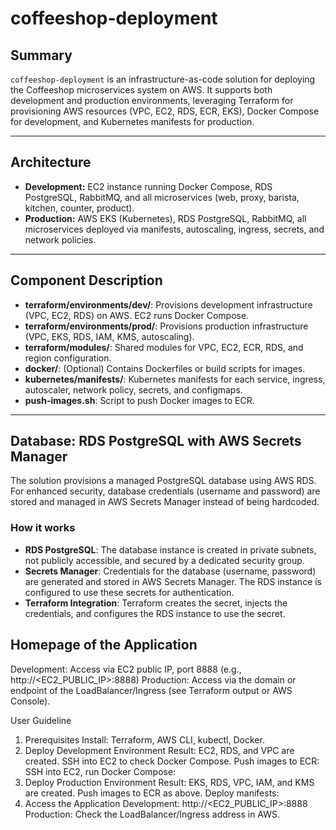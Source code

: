 # coffeeshop-deployment

## Summary

`coffeeshop-deployment` is an infrastructure-as-code solution for deploying the Coffeeshop microservices system on AWS. It supports both development and production environments, leveraging Terraform for provisioning AWS resources (VPC, EC2, RDS, ECR, EKS), Docker Compose for development, and Kubernetes manifests for production.

---

## Architecture

- **Development:** EC2 instance running Docker Compose, RDS PostgreSQL, RabbitMQ, and all microservices (web, proxy, barista, kitchen, counter, product).
- **Production:** AWS EKS (Kubernetes), RDS PostgreSQL, RabbitMQ, all microservices deployed via manifests, autoscaling, ingress, secrets, and network policies.

---

## Component Description

- **terraform/environments/dev/**: Provisions development infrastructure (VPC, EC2, RDS) on AWS. EC2 runs Docker Compose.
- **terraform/environments/prod/**: Provisions production infrastructure (VPC, EKS, RDS, IAM, KMS, autoscaling).
- **terraform/modules/**: Shared modules for VPC, EC2, ECR, RDS, and region configuration.
- **docker/**: (Optional) Contains Dockerfiles or build scripts for images.
- **kubernetes/manifests/**: Kubernetes manifests for each service, ingress, autoscaler, network policy, secrets, and configmaps.
- **push-images.sh**: Script to push Docker images to ECR.

---

## Database: RDS PostgreSQL with AWS Secrets Manager

The solution provisions a managed PostgreSQL database using AWS RDS. For enhanced security, database credentials (username and password) are stored and managed in AWS Secrets Manager instead of being hardcoded.

### How it works

- **RDS PostgreSQL**: The database instance is created in private subnets, not publicly accessible, and secured by a dedicated security group.
- **Secrets Manager**: Credentials for the database (username, password) are generated and stored in AWS Secrets Manager. The RDS instance is configured to use these secrets for authentication.
- **Terraform Integration**: Terraform creates the secret, injects the credentials, and configures the RDS instance to use the secret.

## Homepage of the Application
Development: Access via EC2 public IP, port 8888 (e.g., http://<EC2_PUBLIC_IP>:8888)
Production: Access via the domain or endpoint of the LoadBalancer/Ingress (see Terraform output or AWS Console).

User Guideline
1. Prerequisites
Install: Terraform, AWS CLI, kubectl, Docker.
2. Deploy Development Environment
Result: EC2, RDS, and VPC are created. SSH into EC2 to check Docker Compose.
Push images to ECR:
SSH into EC2, run Docker Compose:
3. Deploy Production Environment
Result: EKS, RDS, VPC, IAM, and KMS are created.
Push images to ECR as above.
Deploy manifests:
4. Access the Application
Development: http://<EC2_PUBLIC_IP>:8888
Production: Check the LoadBalancer/Ingress address in AWS.
